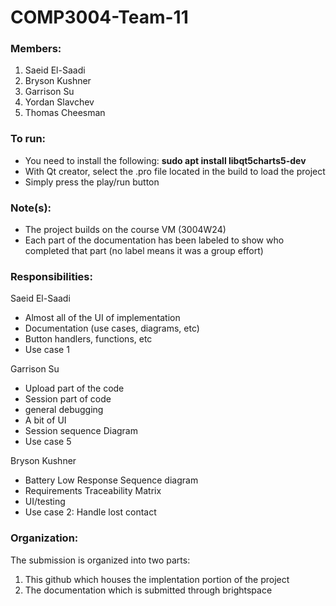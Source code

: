 # COMP3004-Team-11

### Members:

1. Saeid El-Saadi
2. Bryson Kushner
3. Garrison Su
4. Yordan Slavchev
5. Thomas Cheesman

### To run:

- You need to install the following: **sudo apt install libqt5charts5-dev**
- With Qt creator, select the .pro file located in the build to load the project
- Simply press the play/run button

### Note(s):

- The project builds on the course VM (3004W24)
- Each part of the documentation has been labeled to show who completed that part (no label means it was a group effort)

### Responsibilities:

Saeid El-Saadi

- Almost all of the UI of implementation
- Documentation (use cases, diagrams, etc)
- Button handlers, functions, etc
- Use case 1

Garrison Su
- Upload part of the code
- Session part of code
- general debugging
- A bit of UI
- Session sequence Diagram
- Use case 5

Bryson Kushner
- Battery Low Response Sequence diagram
- Requirements Traceability Matrix
- UI/testing
- Use case 2: Handle lost contact

### Organization:

The submission is organized into two parts:

1. This github which houses the implentation portion of the project
2. The documentation which is submitted through brightspace
